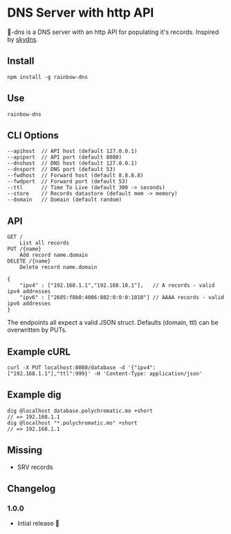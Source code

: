 # DNS Server with http API

:rainbow:-dns is a DNS server with an http API for populating it's records. Inspired by [skydns](https://github.com/skynetservices/skydns).

## Install

    npm install -g rainbow-dns

## Use

    rainbow-dns

## CLI Options

    --apihost  // API host (default 127.0.0.1)
    --apiport  // API port (default 8080)
    --dnshost  // DNS host (default 127.0.0.1)
    --dnsport  // DNS port (default 53)
    --fwdhost  // Forward host (default 8.8.8.8)
    --fwdport  // Forward port (default 53)
    --ttl      // Time To Live (default 300 -> seconds)
    --store    // Records datastore (default mem -> memory)
    --domain   // Domain (default random)

## API

    GET /
        List all records
    PUT /{name}
        Add record name.domain
    DELETE /{name}
        Delete record name.domain

    {
        "ipv4" : ["192.168.1.1","192.168.10.1"],   // A records - valid ipv4 addresses
        "ipv6" : ["2605:f8b0:4006:802:0:0:0:1010"] // AAAA records - valid ipv6 addresses
    }

The endpoints all expect a valid JSON struct. Defaults (domain, ttl) can be overwritten by PUTs.

## Example cURL

    curl -X PUT localhost:8080/database -d '{"ipv4":["192.168.1.1"],"ttl":999}' -H 'Content-Type: application/json'

## Example dig

    dig @localhost database.polychromatic.mo +short
    // => 192.168.1.1
    dig @localhost "*.polychromatic.mo" +short
    // => 192.168.1.1


## Missing

* SRV records

## Changelog

### 1.0.0

* Intial release :tada:
